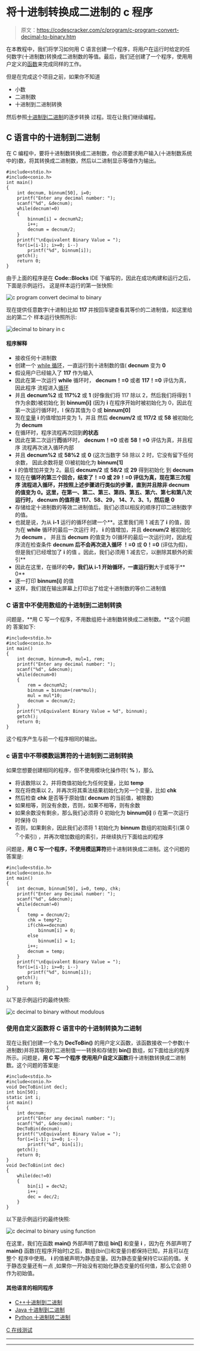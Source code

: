 # 将十进制转换成二进制的 c 程序

> 原文：<https://codescracker.com/c/program/c-program-convert-decimal-to-binary.htm>

在本教程中，我们将学习如何用 C 语言创建一个程序，将用户在运行时给定的任何数字(十进制数)转换成二进制数的等值。最后，我们还创建了一个程序，使用用户定义的[函数](/c/c-functions.htm)来完成同样的工作。

但是在完成这个项目之前，如果你不知道

*   小数
*   二进制数
*   十进制到二进制转换

然后参照[十进制到二进制](/computer-fundamental/decimal-to-binary.htm)的逐步转换 过程。现在让我们继续编程。

## C 语言中的十进制到二进制

在 C 编程中，要将十进制数转换成二进制数，你必须要求用户输入(十进制数系统中的)数，将其转换成二进制数，然后以二进制显示等值作为输出。

```
#include<stdio.h>
#include<conio.h>
int main()
{
    int decnum, binnum[50], i=0;
    printf("Enter any decimal number: ");
    scanf("%d", &decnum);
    while(decnum!=0)
    {
        binnum[i] = decnum%2;
        i++;
        decnum = decnum/2;
    }
    printf("\nEquivalent Binary Value = ");
    for(i=(i-1); i>=0; i--)
        printf("%d", binnum[i]);
    getch();
    return 0;
}
```

由于上面的程序是在 **Code::Blocks** IDE 下编写的，因此在成功构建和运行之后，下面是示例运行。 这是样本运行的第一张快照:

![c program convert decimal to binary](img/9e382b99e38d07c3557e350b458e0980.png)

现在提供任意数字(十进制)比如 **117** 并按回车键查看其等价的二进制值，如这里给出的第二个 样本运行快照所示:

![decimal to binary in c](img/1abe9c5adcae59258e5215ecc22c0680.png)

#### 程序解释

*   接收任何十进制数
*   创建一个 [while 循环](/c/c-while-loop.htm)，一直运行到十进制数的值( **decnum** 变为 **0**
*   假设用户已经输入了 **117** 作为输入
*   因此在第一次运行 **while** 循环时， **decnum！=0** 或者 **117！=0** 评估为真，因此程序 流程进入[循环](/c/c-loops.htm)
*   并且 **decnum%2** 或 **117%2** 或 **1** (好像我们将 117 除以 2，然后我们将得到 1 作为余数)被初始化 到 **binnum[i]** (因为 **i** 在程序开始时被初始化为 0，因此在第一次运行循环时，I 保存其值为 0 或 **binnum[0]**
*   现在[变量](/c/c-variables.htm) **i** 的值增加并变为 1，并且 然后 **decnum/2** 或 **117/2** 或 **58** 被初始化为 **decnum**
*   在循环时，程序流程再次回到**的状态**
*   因此在第二次运行**而**循环时， **decnum！=0** 或者 **58！=0** 评估为真，并且程序 流程再次进入循环内部
*   并且 **decnum%2** 或 **58%2** 或 **0** (这次当数字 58 除以 2 时，它没有留下任何余数， 因此余数将是 0)被初始化为 **binnum[1]**
*   **i** 的值增加并变为 2。最后 **decnum/2** 或 **58/2** 或 **29** 得到初始化 到 **decnum**
*   现在在**循环的第三个回合，**结束了！=0** 或 **29！=0** 评估为真，现在第三次程序 流程进入循环，并按照上述步骤进行类似的步骤，直到并且除非 **decnum** 的值变为 0。这里，在第一、第二、第三、第四、第五、第六、第七和第八次运行时， **decnum** 的值将是 117、58、29， 14、7、3、1，然后是 0**
*   存储给定十进制数的等效二进制值后。我们必须以相反的顺序打印二进制数字的值。
*   也就是说，为从 **i-1** 运行的循环创建一个**。这里我们用 1 减去了 **i** 的值，因为在 **while** 循环的最后一次运行 时， **i** 的值增加，并且 **decnum/2** 被初始化为 **decnum** 。 并且当 **decnum** 的值变为 0(循环的最后一次运行)时，因此程序流在检查条件 **decnum 后不会再次进入循环 ！=0** 或 **0！=0** (评估为假)，但是我们已经增加了 **i** 的值 。因此，我们必须用 1 减去它，以删除其额外的索引**
*   因此在这里，在循环的**中，我们从 **i-1** 开始循环，一直运行到**大于或等于** 0**
*   逐一打印 **binnum[i]** 的值
*   这样，我们就在输出屏幕上打印出了给定十进制数的等价二进制值

### C 语言中不使用数组的十进制到二进制转换

问题是，**用 C 写一个程序，不用数组把十进制数转换成二进制数。**这个问题的 答案如下:

```
#include<stdio.h>
#include<conio.h>
int main()
{
    int decnum, binnum=0, mul=1, rem;
    printf("Enter any decimal number: ");
    scanf("%d", &decnum);
    while(decnum>0)
    {
        rem = decnum%2;
        binnum = binnum+(rem*mul);
        mul = mul*10;
        decnum = decnum/2;
    }
    printf("\nEquivalent Binary Value = %d", binnum);
    getch();
    return 0;
}
```

这个程序产生与前一个程序相同的输出。

### c 语言中不带模数运算符的十进制到二进制转换

如果您想要创建相同的程序，但不使用模块化操作符( **%** )，那么

*   将该数除以 2，并将商值初始化为任何变量，比如 **temp**
*   现在将商乘以 2，并再次将其乘法结果初始化为另一个变量，比如 **chk**
*   然后检查 **chk** 是否等于原始值( **decnum** 的当前值，被除数)
*   如果相等，则没有余数，否则，如果不相等，则有余数
*   如果余数没有剩余，那么我们必须将 0 初始化为 **binnum[i]** (i 在第一次运行时保持 0)
*   否则，如果剩余，因此我们必须将 1 初始化为 **binnum** 数组的初始索引(第 0 <sup>个</sup>个索引) ，并再次增加数组的索引，并继续执行下面给出的程序

问题是，**用 C 写一个程序，不使用模运算符**把十进制转换成二进制。这个问题的答案是:

```
#include<stdio.h>
#include<conio.h>
int main()
{
    int decnum, binnum[50], i=0, temp, chk;
    printf("Enter any Decimal number: ");
    scanf("%d", &decnum);
    while(decnum!=0)
    {
        temp = decnum/2;
        chk = temp*2;
        if(chk==decnum)
            binnum[i] = 0;
        else
            binnum[i] = 1;
        i++;
        decnum = temp;
    }
    printf("\nEquivalent Binary Value = ");
    for(i=(i-1); i>=0; i--)
        printf("%d", binnum[i]);
    getch();
    return 0;
}
```

以下是示例运行的最终快照:

![c decimal to binary without modulous](img/f9020af623245a8b03722e9aae563206.png)

### 使用自定义函数将 C 语言中的十进制转换为二进制

现在让我们创建一个名为 **DecToBin()** 的用户定义函数，该函数接收一个参数(十进制数)并将其等效的二进制值一一转换和存储到 **bin[]** 数组，如下面给出的程序所示。问题是，**用 C 写一个程序 使用用户自定义函数**将十进制数转换成二进制数。这个问题的答案是:

```
#include<stdio.h>
#include<conio.h>
void DecToBin(int dec);
int bin[50];
static int i;
int main()
{
    int decnum;
    printf("Enter any decimal number: ");
    scanf("%d", &decnum);
    DecToBin(decnum);
    printf("\nEquivalent Binary Value = ");
    for(i=(i-1); i>=0; i--)
        printf("%d", bin[i]);
    getch();
    return 0;
}
void DecToBin(int dec)
{
    while(dec!=0)
    {
        bin[i] = dec%2;
        i++;
        dec = dec/2;
    }
}
```

以下是示例运行的最终快照:

![c decimal to binary using function](img/042be86631a5eb01b2bb1a1aed3ba570.png)

在这里，我们在函数 **main()** 外部声明了数组 **bin[]** 和变量 **i** ，因为在 外部声明了 **main()** 函数(在程序开始时)之后，数组(bin[])和变量(I)都保持已知，并且可以在整个 程序中使用。 **i** 的值被声明为静态变量。因为静态变量保持它以前的值。关于静态变量还有一点 ,如果你一开始没有初始化静态变量的任何值，那么它会把 0 作为初始值。

#### 其他语言的相同程序

*   [C++十进制到二进制](/cpp/program/cpp-program-convert-decimal-to-binary.htm)
*   [Java 十进制到二进制](/java/program/java-program-convert-decimal-to-binary.htm)
*   [Python 十进制转二进制](/python/program/python-program-convert-decimal-to-binary.htm)

[C 在线测试](/exam/showtest.php?subid=2)

* * *

* * *